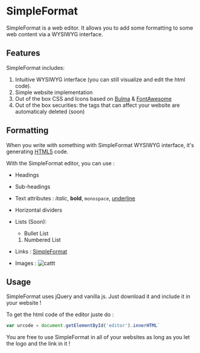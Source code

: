 # SimpleFormat

SimpleFormat is a web editor.
It allows you to add some formatting to some web content via a WYSIWYG interface.

## Features

SimpleFormat includes:
1. Intuitive WYSIWYG interface (you can still visualize and edit the html code).
2. Simple website implementation
3. Out of the box CSS and Icons based on [Bulma](https://bulma.io) & [FontAwesome](https://fontawesome.com/)
4. Out of the box securities: the tags that can affect your website are automaticaly deleted (soon)

## Formatting

When you write with something with SimpleFormat WYSIWYG interface, it's generating [HTML5](https://fr.wikipedia.org/wiki/HTML5) code.

With the SimpleFormat editor, you can use :

* Headings

* Sub-headings

* Text attributes :
  _italic_, **bold**, `monospace`, [underline]()

* Horizontal dividers

* Lists (Soon):
  * Bullet List
  1. Numbered List


* Links :
  [SimpleFormat](https://github.com/Tagueo/SimpleText)

* Images :
  ![cattt](https://image.freepik.com/free-photo/cute-cat-picture_1122-449.jpg)

## Usage

SimpleFormat uses jQuery and vanilla js. Just download it and include it in your website !

To get the html code of the editor juste do :
```javascript
var urcode = document.getElementById('editor').innerHTML`
```
You are free to use SimpleFormat in all of your websites as long as you let the logo and the link in it !
